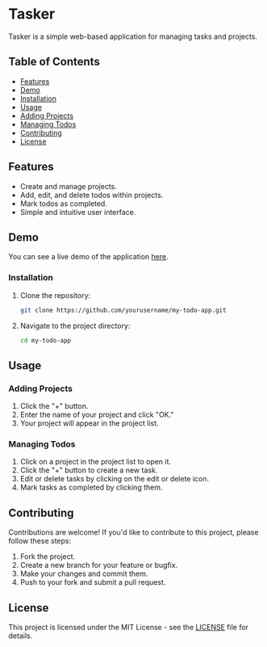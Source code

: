 # Tasker

Tasker is a simple web-based application for managing tasks and projects.

## Table of Contents

- [Features](#features)
- [Demo](#demo)
- [Installation](#installation)
- [Usage](#usage)
- [Adding Projects](#adding-projects)
- [Managing Todos](#managing-todos)
- [Contributing](#contributing)
- [License](#license)

## Features

- Create and manage projects.
- Add, edit, and delete todos within projects.
- Mark todos as completed.
- Simple and intuitive user interface.

## Demo

You can see a live demo of the application [here](#).

### Installation

1. Clone the repository:

   ```bash
   git clone https://github.com/yourusername/my-todo-app.git
   ```

2. Navigate to the project directory:

   ```bash
   cd my-todo-app
   ```

## Usage

### Adding Projects

1. Click the "+" button.
2. Enter the name of your project and click "OK."
3. Your project will appear in the project list.

### Managing Todos

1. Click on a project in the project list to open it.
2. Click the "+" button to create a new task.
3. Edit or delete tasks by clicking on the edit or delete icon.
4. Mark tasks as completed by clicking them.

## Contributing

Contributions are welcome! If you'd like to contribute to this project, please follow these steps:

1. Fork the project.
2. Create a new branch for your feature or bugfix.
3. Make your changes and commit them.
4. Push to your fork and submit a pull request.

## License

This project is licensed under the MIT License - see the [LICENSE](LICENSE) file for details.
```
